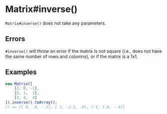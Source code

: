 # Matrix#inverse()

`Matrix#inverse()` does not take any parameters.

## Errors

`#inverse()` will throw an error if the matrix is not square (i.e., does not have the same number of rows and columns), or if the matrix is a 1x1.

## Examples

```javascript
new Matrix([
	[2, 0, -1],
	[2, 1,  1],
	[3, 4,  4]
]).inverse().toArray();
// => [[ 0, .8, -.2], [ 1, -2.2, .8], [-1, 1.6, -.4]]
```